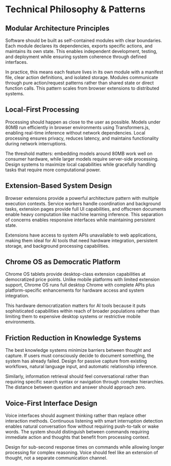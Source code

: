 # Technical Philosophy & Patterns

## Modular Architecture Principles

Software should be built as self-contained modules with clear boundaries. Each module declares its dependencies, exports specific actions, and maintains its own state. This enables independent development, testing, and deployment while ensuring system coherence through defined interfaces.

In practice, this means each feature lives in its own module with a manifest file, clear action definitions, and isolated storage. Modules communicate through pure action/request patterns rather than shared state or direct function calls. This pattern scales from browser extensions to distributed systems.

## Local-First Processing

Processing should happen as close to the user as possible. Models under 80MB run efficiently in browser environments using Transformers.js, enabling real-time inference without network dependencies. Local processing ensures privacy, reduces latency, and maintains functionality during network interruptions.

The threshold matters: embedding models around 80MB work well on consumer hardware, while larger models require server-side processing. Design systems to maximize local capabilities while gracefully handling tasks that require more computational power.

## Extension-Based System Design

Browser extensions provide a powerful architecture pattern with multiple execution contexts. Service workers handle coordination and background tasks, extension pages provide full UI capabilities, and offscreen documents enable heavy computation like machine learning inference. This separation of concerns enables responsive interfaces while maintaining persistent state.

Extensions have access to system APIs unavailable to web applications, making them ideal for AI tools that need hardware integration, persistent storage, and background processing capabilities.

## Chrome OS as Democratic Platform

Chrome OS tablets provide desktop-class extension capabilities at democratized price points. Unlike mobile platforms with limited extension support, Chrome OS runs full desktop Chrome with complete APIs plus platform-specific enhancements for hardware access and system integration.

This hardware democratization matters for AI tools because it puts sophisticated capabilities within reach of broader populations rather than limiting them to expensive desktop systems or restrictive mobile environments.

## Friction Reduction in Knowledge Systems

The best knowledge systems minimize barriers between thought and capture. If users must consciously decide to document something, the system has already failed. Design for passive capture from existing workflows, natural language input, and automatic relationship inference.

Similarly, information retrieval should feel conversational rather than requiring specific search syntax or navigation through complex hierarchies. The distance between question and answer should approach zero.

## Voice-First Interface Design

Voice interfaces should augment thinking rather than replace other interaction methods. Continuous listening with smart interruption detection enables natural conversation flow without requiring push-to-talk or wake words. The system should distinguish between commands requiring immediate action and thoughts that benefit from processing context.

Design for sub-second response times on commands while allowing longer processing for complex reasoning. Voice should feel like an extension of thought, not a separate communication channel.
